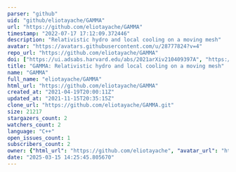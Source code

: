```yaml
---
parser: "github"
uid: "github/eliotayache/GAMMA"
url: "https://github.com/eliotayache/GAMMA"
timestamp: "2022-07-17 17:12:09.372446"
description: "Relativistic hydro and local cooling on a moving mesh"
avatar: "https://avatars.githubusercontent.com/u/28777824?v=4"
repo_url: "https://github.com/eliotayache/GAMMA"
doi: ["https://ui.adsabs.harvard.edu/abs/2021arXiv210409397A", "https://ui.adsabs.harvard.edu/abs/2021ascl.soft04024A/abstract"]
title: "GAMMA: Relativistic hydro and local cooling on a moving mesh"
name: "GAMMA"
full_name: "eliotayache/GAMMA"
html_url: "https://github.com/eliotayache/GAMMA"
created_at: "2021-04-19T20:00:11Z"
updated_at: "2021-11-15T20:35:15Z"
clone_url: "https://github.com/eliotayache/GAMMA.git"
size: 21217
stargazers_count: 2
watchers_count: 2
language: "C++"
open_issues_count: 1
subscribers_count: 2
owner: {"html_url": "https://github.com/eliotayache", "avatar_url": "https://avatars.githubusercontent.com/u/28777824?v=4", "login": "eliotayache", "type": "User"}
date: "2025-03-15 14:25:45.805670"
---
```

